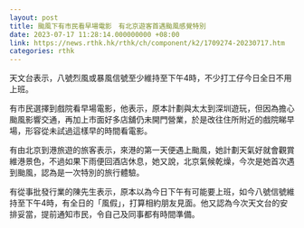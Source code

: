 ```yaml
---
layout: post
title: 颱風下有市民看早場電影　有北京遊客首遇颱風感覺特別
date: 2023-07-17 11:28:14.000000000 +08:00
link: https://news.rthk.hk/rthk/ch/component/k2/1709274-20230717.htm
categories: rthk
---
```


天文台表示，八號烈風或暴風信號至少維持至下午4時，不少打工仔今日全日不用上班。

有市民選擇到戲院看早場電影，他表示，原本計劃與太太到深圳遊玩，但因為擔心颱風影響交通，再加上市面好多店舖仍未開門營業，於是改往住所附近的戲院睇早場，形容從未試過這樣早的時間看電影。

有由北京到港旅遊的旅客表示，來港的第一天便遇上颱風，她計劃天氣好就會觀賞維港景色，不過如果下雨便回酒店休息，她又說，北京氣候乾燥，今次是她首次遇到颱風，認為是一次特別的旅行體驗。

有從事批發行業的陳先生表示，原本以為今日下午有可能要上班，如今八號信號維持至下午4時，有全日的「風假」，打算相約朋友見面。他又認為今次天文台的安排妥當，提前通知市民，令自己及同事都有時間準備。
